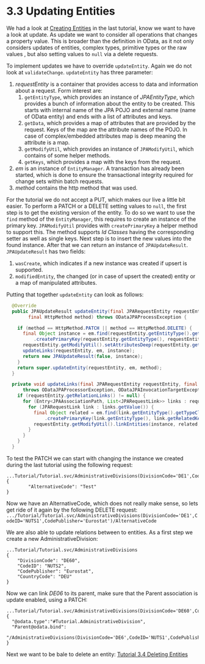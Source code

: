 # 3.3 Updating Entities
We had a look at [Creating Entities](3-2-CreatingEntities.md) in the last tutorial, know we want to have a look at update. As update we want to consider all operations that changes a property value. This is broader than the definition in OData, as it not only considers updates of entities, complex types, primitive types or the raw values , but also setting values to `null` via a delete requests.

To implement updates we have to override `updateEntity`. Again we do not look at `validateChange`. `updateEntity` has three parameter:

1. _requestEntity_ is a container that provides access to data and information about a request. Form interest are:
	1. `getEntityType`, which provides an instance of _JPAEntityType_, which provides a bunch of information about the entity to be created. This starts with internal name of the JPA POJO and external name (name of OData entity) and ends with a list of attributes and keys.
	2. `getData`, which provides a map of attributes that are provided by the request. Keys of the map are the attribute names of the POJO. In case of complex/embedded attributes map is deep meaning the attribute is a map.
	3. `getModifyUtil`, which provides an instance of `JPAModifyUtil`, which contains of some helper methods.
	4. `getKeys`, which provides a map with the keys from the request.
2. _em_ is an instance of `EntityManager`. A transaction has already been started, which is done to ensure the transactional integrity required for change sets within batch requests.
3. _method_ contains the http method that was used.

For the tutorial we do not accept a PUT, which makes our live a little bit easier. To perform a PATCH or a DELETE setting values to `null`, the first step is to get the existing version of the entity. To do so we want to use the `find` method of the `EntityManager`, this requires to create an instance of the primary key. `JPAModifyUtil` provides with `createPrimaryKey` a helper method to support this. The method supports _Id Classes_ having the corresponding setter as well as single keys. Next step is to insert the new values into the found instance. After that we can return an instance of `JPAUpdateResult`.  `JPAUpdateResult` has two fields:
1. `wasCreate`, which indicates if a new instance was created if upsert is supported.
2. `modifiedEntity`, the changed (or in case of upsert the created) entity or a map of manipulated attributes.

Putting that together `updateEntity` can look as follows:
```Java
  @Override
  public JPAUpdateResult updateEntity(final JPARequestEntity requestEntity, final EntityManager em,
		final HttpMethod method) throws ODataJPAProcessException {

    if (method == HttpMethod.PATCH || method == HttpMethod.DELETE) {
      final Object instance = em.find(requestEntity.getEntityType().getTypeClass(), requestEntity.getModifyUtil()
          .createPrimaryKey(requestEntity.getEntityType(), requestEntity.getKeys(), requestEntity.getEntityType()));
      requestEntity.getModifyUtil().setAttributesDeep(requestEntity.getData(), instance, requestEntity.getEntityType());
      updateLinks(requestEntity, em, instance);
      return new JPAUpdateResult(false, instance);
    }
    return super.updateEntity(requestEntity, em, method);
  }

  private void updateLinks(final JPARequestEntity requestEntity, final EntityManager em, final Object instance)
      throws ODataJPAProcessorException, ODataJPAInvocationTargetException {
    if (requestEntity.getRelationLinks() != null) {
      for (Entry<JPAAssociationPath, List<JPARequestLink>> links : requestEntity.getRelationLinks().entrySet()) {
        for (JPARequestLink link : links.getValue()) {
          final Object related = em.find(link.getEntityType().getTypeClass(), requestEntity.getModifyUtil()
              .createPrimaryKey(link.getEntityType(), link.getRelatedKeys(), link.getEntityType()));
          requestEntity.getModifyUtil().linkEntities(instance, related, links.getKey());
        }
      }
    }
  }
```
To test the PATCH we can start with changing the instance we created during the last tutorial using the following request:
```
...Tutorial/Tutorial.svc/AdministrativeDivisions(DivisionCode='DE1',CodeID='NUTS1',CodePublisher='Eurostat')
{
        "AlternativeCode": "Test"
}
```
Now we have an AlternativeCode, which does not really make sense, so lets get ride of it again by the following DELETE request:
`.../Tutorial/Tutorial.svc/AdministrativeDivisions(DivisionCode='DE1',CodeID='NUTS1',CodePublisher='Eurostat')/AlternativeCode`

We are also able to update relations between to entities. As a first step we create a new AdministrativeDivision:
```
...Tutorial/Tutorial.svc/AdministrativeDivisions
{
	"DivisionCode": "DE60",
	"CodeID": "NUTS2",
	"CodePublisher": "Eurostat",
	"CountryCode": "DEU"
}
```
Now we can link _DE06_ to its parent, make sure that the Parent association is update enabled, using a PATCH:
```
...Tutorial/Tutorial.svc/AdministrativeDivisions(DivisionCode='DE60',CodeID='NUTS2',CodePublisher='Eurostat')
{
  "@odata.type":"#Tutorial.AdministrativeDivision",
  "Parent@odata.bind":
    "/AdministrativeDivisions(DivisionCode='DE6',CodeID='NUTS1',CodePublisher='Eurostat')"
}
```
Next we want to be bale to delete an entity: [Tutorial 3.4 Deleting Entities](3-4-DeletingEntities.md)